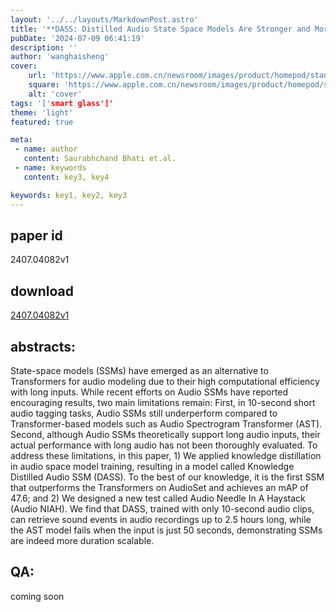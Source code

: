 ```yaml
---
layout: '../../layouts/MarkdownPost.astro'
title: '**DASS: Distilled Audio State Space Models Are Stronger and More Duration-Scalable Learners**'
pubDate: '2024-07-09 06:41:19'
description: ''
author: 'wanghaisheng'
cover:
    url: 'https://www.apple.com.cn/newsroom/images/product/homepod/standard/Apple-HomePod-hero-230118_big.jpg.large_2x.jpg'
    square: 'https://www.apple.com.cn/newsroom/images/product/homepod/standard/Apple-HomePod-hero-230118_big.jpg.large_2x.jpg'
    alt: 'cover'
tags: '['smart glass']' 
theme: 'light'
featured: true

meta:
 - name: author
   content: Saurabhchand Bhati et.al.
 - name: keywords
   content: key3, key4

keywords: key1, key2, key3
---
```


## paper id
2407.04082v1
## download
[2407.04082v1](http://arxiv.org/abs/2407.04082v1)
## abstracts:
State-space models (SSMs) have emerged as an alternative to Transformers for audio modeling due to their high computational efficiency with long inputs. While recent efforts on Audio SSMs have reported encouraging results, two main limitations remain: First, in 10-second short audio tagging tasks, Audio SSMs still underperform compared to Transformer-based models such as Audio Spectrogram Transformer (AST). Second, although Audio SSMs theoretically support long audio inputs, their actual performance with long audio has not been thoroughly evaluated. To address these limitations, in this paper, 1) We applied knowledge distillation in audio space model training, resulting in a model called Knowledge Distilled Audio SSM (DASS). To the best of our knowledge, it is the first SSM that outperforms the Transformers on AudioSet and achieves an mAP of 47.6; and 2) We designed a new test called Audio Needle In A Haystack (Audio NIAH). We find that DASS, trained with only 10-second audio clips, can retrieve sound events in audio recordings up to 2.5 hours long, while the AST model fails when the input is just 50 seconds, demonstrating SSMs are indeed more duration scalable.
## QA:
coming soon
